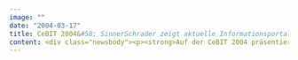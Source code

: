```yaml
---
image: ""
date: "2004-03-17"
title: CeBIT 2004&#58; SinnerSchrader zeigt aktuelle Informationsportale
content: <div class="newsbody"><p><strong>Auf der CeBIT 2004 präsentiert SinnerSchrader zusammen mit RedDot und CoreMedia aktuelle Informationsportale für eine große deutsche Privat- und Geschäftskundenbank, das Bundespresseamt und die Kanzlei Taylor Wessing.</strong></p><p>Drei Kriterien dominieren derzeit Content Management-Projekte&#58; Die Lösungen sollen operative Kosten reduzieren, alltägliche Arbeitsprozesse beschleunigen und für Redakteure wie für Nutzer gleichermaßen einfach zu bedienen sein. Gefragt sind unkomplizierte Publikationsverfahren auf Basis gängiger Standardsoftware. Es gilt&#58; je intuitiver die Bedienung, umso geringer ist der Schulungsaufwand. Die Kunden von SinnerSchrader konsolidieren bestehende Insellösungen vermehrt auf einer einzigen Plattform. Das zeigt, dass intelligente Informationsportale die Betriebskosten deutlich senken.</p><h2>DIE PRAXISBEISPIELE&#58;</h2><p></p><h3>&gt;&gt; REDDOT SOLUTIONS, HALLE 03, STAND D07</h3><p><br/><strong>Projektbeschreibung</strong><br/>SinnerSchrader hat für eine große deutsche Privat- und Geschäftskundenbank eine bereichsübergreifende Portal-Infrastruktur für Intranets entwickelt. Basis sind RedDot Content Management Server und Apache Tomcat. Auf der Plattform bauen mehrere Mitarbeiterportale der Bank auf.</p><p><strong>Praxiserfahrung</strong></p><ul><li>Die Konsolidierung heterogener CMS-Landschaften vermindert Betriebskosten.</li><li>Projektkosten haben sich bereits nach 12 Monaten amortisiert.</li><li>Hoher Bedienkomfort des Redaktions-Frontends reduziert Einarbeitungszeit und Fehlerquote.</li><li>Automatische Aktualisierungen im CMS über XML-Interfaces und RQL vereinfachen Arbeitsprozesse.</li></ul><h3>&gt;&gt; COREMEDIA, HALLE 03, STAND D09</h3><p><br/><strong>Projektbeschreibung</strong><br/>SinnerSchrader zeigt eine erste Betaversion des neuen Informationsportals für das Bundespresseamt. Die Anwendung wird zukünftig die weltweite Medienberichterstattung für die Mitglieder der Bundesregierung und aller Ministerien nach individuellen Kriterien aufbereiten. CMS ist Coremedia CAP 4.1.</p><p><strong>Praxiserfahrung</strong></p><ul><li>Anwendung ist ohne den Einsatz einer zweiten Textversion barrierefrei.</li><li>Das Projekt gehört zu den ersten, das mit dem "Bund Online 2005 Government Site Builder" auf Basis von CoreMedia aufgebaut wird.</li><li>Höchste Aktualität durch den Einsatz von Newsfeeds.</li></ul><h3>&gt;&gt; COREMEDIA, HALLE 03, STAND D09</h3><p><br/><strong>Projektbeschreibung</strong><br/>Taylor Wessing ist eine europaweit vertretene Anwaltskanzlei. Die von SinnerSchrader entwickelte internationale Corporate Website verfügt über länderspezifische Markenauftritte mit mehreren Sprachversionen. Das CMS CoreMedia Rapid Website Production (RWP) sorgte dank fertiger Module für kurze Projektlaufzeiten und damit geringere Projektkosten.</p><p><strong>Praxiserfahrung</strong></p><ul><li>Einfacher und schneller Aufbau einer mehrsprachigen Corporate Website.</li><li>Konsequente Wiederverwendung von Styles, Layouts, Navigationselementen und Inhalten.</li><li>Aufwand für die Adaption an die Besonderheiten der einzelnen Länderauftritte und ihre Pflegbarkeit ist sehr gering.</li></ul></div>
---
```

